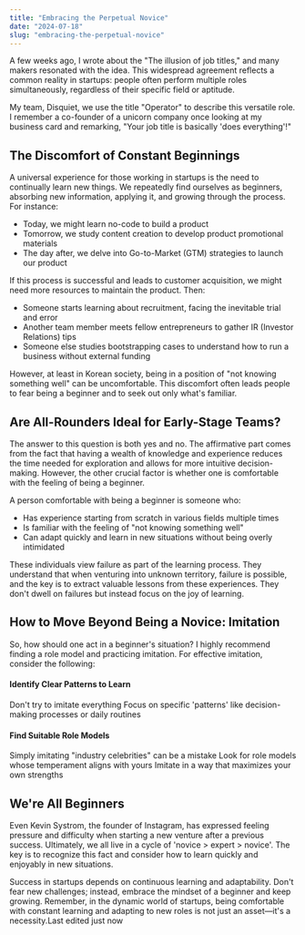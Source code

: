 ```yaml
---
title: "Embracing the Perpetual Novice"
date: "2024-07-18"
slug: "embracing-the-perpetual-novice"
---
```


A few weeks ago, I wrote about the "The illusion of job titles," and many makers resonated with the idea. This widespread agreement reflects a common reality in startups: people often perform multiple roles simultaneously, regardless of their specific field or aptitude. 

My team, Disquiet, we use the title "Operator" to describe this versatile role. I remember a co-founder of a unicorn company once looking at my business card and remarking, "Your job title is basically 'does everything'!"


## The Discomfort of Constant Beginnings
A universal experience for those working in startups is the need to continually learn new things. We repeatedly find ourselves as beginners, absorbing new information, applying it, and growing through the process. For instance:

- Today, we might learn no-code to build a product
- Tomorrow, we study content creation to develop product promotional materials
- The day after, we delve into Go-to-Market (GTM) strategies to launch our product

If this process is successful and leads to customer acquisition, we might need more resources to maintain the product. Then:

- Someone starts learning about recruitment, facing the inevitable trial and error
- Another team member meets fellow entrepreneurs to gather IR (Investor Relations) tips
- Someone else studies bootstrapping cases to understand how to run a business without external funding

However, at least in Korean society, being in a position of "not knowing something well" can be uncomfortable. This discomfort often leads people to fear being a beginner and to seek out only what's familiar.

## Are All-Rounders Ideal for Early-Stage Teams?
The answer to this question is both yes and no. The affirmative part comes from the fact that having a wealth of knowledge and experience reduces the time needed for exploration and allows for more intuitive decision-making. However, the other crucial factor is whether one is comfortable with the feeling of being a beginner.

A person comfortable with being a beginner is someone who:
- Has experience starting from scratch in various fields multiple times
- Is familiar with the feeling of "not knowing something well"
- Can adapt quickly and learn in new situations without being overly intimidated

These individuals view failure as part of the learning process. They understand that when venturing into unknown territory, failure is possible, and the key is to extract valuable lessons from these experiences. They don't dwell on failures but instead focus on the joy of learning.

## How to Move Beyond Being a Novice: Imitation
So, how should one act in a beginner's situation? I highly recommend finding a role model and practicing imitation. For effective imitation, consider the following:

#### Identify Clear Patterns to Learn
Don't try to imitate everything
Focus on specific 'patterns' like decision-making processes or daily routines


#### Find Suitable Role Models
Simply imitating "industry celebrities" can be a mistake
Look for role models whose temperament aligns with yours
Imitate in a way that maximizes your own strengths



## We're All Beginners
Even Kevin Systrom, the founder of Instagram, has expressed feeling pressure and difficulty when starting a new venture after a previous success. Ultimately, we all live in a cycle of 'novice > expert > novice'. The key is to recognize this fact and consider how to learn quickly and enjoyably in new situations.

Success in startups depends on continuous learning and adaptability. Don't fear new challenges; instead, embrace the mindset of a beginner and keep growing. Remember, in the dynamic world of startups, being comfortable with constant learning and adapting to new roles is not just an asset—it's a necessity.Last edited just now